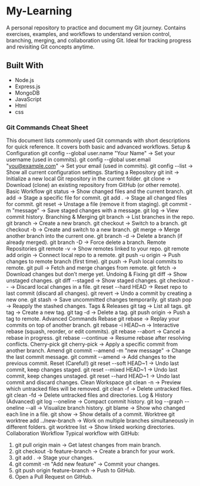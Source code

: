 # My-Learning
A personal repository to practice and document my Git journey. Contains exercises, examples, and workflows to understand version control, branching, merging, and collaboration using Git. Ideal for tracking progress and revisiting Git concepts anytime.
## Built With
- Node.js
- Express.js
- MongoDB
- JavaScript
- Html
- css
### Git Commands Cheat Sheet
This document lists commonly used Git commands with short descriptions for quick reference. It covers both basic and advanced workflows.
Setup & Configuration
    git config --global user.name "Your Name" → Set your username (used in commits).
	git config --global user.email "you@example.com" → Set your email (used in commits).
	git config --list → Show all current configuration settings.
Starting a Repository
	git init → Initialize a new local Git repository in the current folder.
	git clone <repo-url> → Download (clone) an existing repository from GitHub (or other remote).
Basic Workflow
	git status → Show changed files and the current branch.
	git add <file> → Stage a specific file for commit.
	git add . → Stage all changed files for commit.
	git reset <file> → Unstage a file (remove it from staging).
	git commit -m "message" → Save staged changes with a message.
	git log → View commit history.
Branching & Merging
	git branch → List branches in the repo.
	git branch <branch-name> → Create a new branch.
	git checkout <branch-name> → Switch to a branch.
	git checkout -b <branch-name> → Create and switch to a new branch.
	git merge <branch-name> → Merge another branch into the current one.
	git branch -d <branch-name> → Delete a branch (if already merged).
	git branch -D <branch-name> → Force delete a branch.
Remote Repositories
	git remote -v → Show remotes linked to your repo.
	git remote add origin <url> → Connect local repo to a remote.
	git push -u origin <branch> → Push changes to remote branch (first time).
	git push → Push local commits to remote.
	git pull → Fetch and merge changes from remote.
	git fetch → Download changes but don’t merge yet.
Undoing & Fixing
	git diff → Show unstaged changes.
	git diff --staged → Show staged changes.
	git checkout -- <file> → Discard local changes in a file.
	git reset --hard HEAD → Reset repo to last commit (discard all changes).
	git revert <commit-hash> → Undo a commit by creating a new one.
	git stash → Save uncommitted changes temporarily.
	git stash pop → Reapply the stashed changes.
Tags & Releases
	git tag → List all tags.
	git tag <tag-name> → Create a new tag.
	git tag -d <tag-name> → Delete a tag.
	git push origin <tag-name> → Push a tag to remote.
Advanced Commands
Rebase
	git rebase <branch> → Replay your commits on top of another branch.
	git rebase -i HEAD~n → Interactive rebase (squash, reorder, or edit commits).
	git rebase --abort → Cancel a rebase in progress.
	git rebase --continue → Resume rebase after resolving conflicts.
Cherry-pick
	git cherry-pick <commit-hash> → Apply a specific commit from another branch.
Amend
	git commit --amend -m "new message" → Change the last commit message.
	git commit --amend → Add changes to the previous commit.
Reset (Careful!)
	git reset --soft HEAD~1 → Undo last commit, keep changes staged.
	git reset --mixed HEAD~1 → Undo last commit, keep changes unstaged.
	git reset --hard HEAD~1 → Undo last commit and discard changes.
Clean Workspace
	git clean -n → Preview which untracked files will be removed.
	git clean -f → Delete untracked files.
	git clean -fd → Delete untracked files and directories.
Log & History (Advanced)
	git log --oneline → Compact commit history.
	git log --graph --oneline --all → Visualize branch history.
	git blame <file> → Show who changed each line in a file.
	git show <commit-hash> → Show details of a commit.
Worktree
	git worktree add ../new-branch <branch> → Work on multiple branches simultaneously in different folders.
	git worktree list → Show linked working directories.
Collaboration Workflow
Typical workflow with GitHub:
1.	git pull origin main → Get latest changes from main branch.
2.	git checkout -b feature-branch → Create a branch for your work.
3.	git add . → Stage your changes.
4.	git commit -m "Add new feature" → Commit your changes.
5.	git push origin feature-branch → Push to GitHub.
6.	Open a Pull Request on GitHub.
